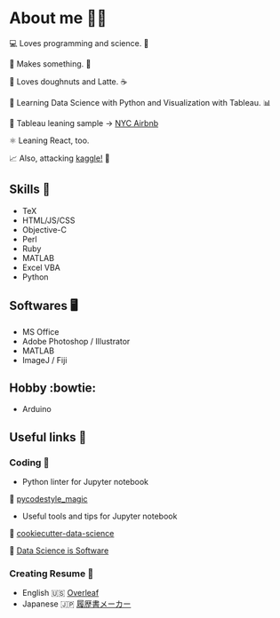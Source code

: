 # About me :raising_hand_woman:	

:computer: Loves programming and science. :microscope:

:wrench: Makes something. :thread:

:doughnut: Loves doughnuts and Latte. :coffee:

:snake: Learning Data Science with Python and Visualization with Tableau. :bar_chart:

:hotel: Tableau leaning sample -> [NYC Airbnb](https://public.tableau.com/views/AirbnbListingsinNewYorkCity_16062726346790/1_1?:language=en&:retry=yes&:display_count=y&:origin=viz_share_link)

:atom_symbol: Leaning React, too.

:chart_with_upwards_trend: Also, attacking [kaggle!](https://www.kaggle.com/tomoshimo) :medal_sports:

## Skills :muscle:
- TeX
- HTML/JS/CSS
- Objective-C
- Perl
- Ruby
- MATLAB
- Excel VBA
- Python

## Softwares :desktop_computer:
- MS Office
- Adobe Photoshop / Illustrator
- MATLAB
- ImageJ / Fiji

## Hobby :bowtie:
- Arduino

## Useful links :link:

### Coding :toolbox:
- Python linter for Jupyter notebook

:crystal_ball: [pycodestyle_magic](https://github.com/mattijn/pycodestyle_magic)

- Useful tools and tips for Jupyter notebook

:cookie: [cookiecutter-data-science](https://drivendata.github.io/cookiecutter-data-science/)

:floppy_disk: [Data Science is Software](https://github.com/drivendata/data-science-is-software/blob/master/notebooks/lectures/3.0-refactoring.ipynb)


### Creating Resume :pencil:
- English :us:
[Overleaf]()
- Japanese :jp:
[履歴書メーカー](https://www.resumemaker.jp/)
